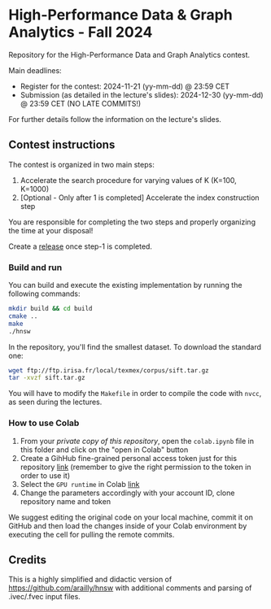 # High-Performance Data & Graph Analytics - Fall 2024

Repository for the High-Performance Data and Graph Analytics contest.

Main deadlines:

- Register for the contest: 2024-11-21 (yy-mm-dd) @ 23:59 CET
- Submission (as detailed in the lecture's slides): 2024-12-30 (yy-mm-dd) @ 23:59 CET (NO LATE COMMITS!)

For further details follow the information on the lecture's slides. 

## Contest instructions

The contest is organized in two main steps:

1. Accelerate the search procedure for varying values of K (K=100, K=1000)
2. [Optional - Only after 1 is completed] Accelerate the index construction step

You are responsible for completing the two steps and properly organizing the time at your disposal!

Create a [release](https://docs.github.com/en/repositories/releasing-projects-on-github/managing-releases-in-a-repository) once step-1 is completed.

### Build and run
You can build and execute the existing implementation by running the following commands:

```sh
mkdir build && cd build
cmake ..
make
./hnsw
```

In the repository, you'll find the smallest dataset. To download the standard one: 

```sh
wget ftp://ftp.irisa.fr/local/texmex/corpus/sift.tar.gz
tar -xvzf sift.tar.gz
```

You will have to modify the `Makefile` in order to compile the code with `nvcc`, as seen during the lectures.

###  How to use Colab
1) From your *private copy of this repository*, open the `colab.ipynb` file in this folder and click on the "open in Colab" button
2) Create a GihHub fine-grained personal access token just for this repository [link](https://docs.github.com/en/authentication/keeping-your-account-and-data-secure/creating-a-personal-access-token) (remember to give the right permission to the token in order to use it)
3) Select the `GPU runtime` in Colab [link](https://www.geeksforgeeks.org/how-to-use-google-colab)
4) Change the parameters accordingly with your account ID, clone repository name and token

We suggest editing the original code on your local machine, commit it on GitHub and then load the changes inside of your Colab environment by executing the cell for pulling the remote commits.

## Credits

This is a highly simplified and didactic version of https://github.com/arailly/hnsw with additional comments and parsing of .ivec/.fvec input files.


